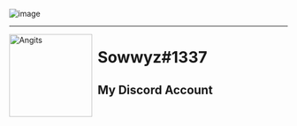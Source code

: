 ![image](https://user-images.githubusercontent.com/88189918/236024925-48fc651d-f658-4c91-a82b-c3a5f5e2f54f.png)


<hr>
<img width="150" height="150" align="left" style="float: left; margin: 0 10px 0 0;" alt="Angits" src="https://user-images.githubusercontent.com/88189918/235993380-9cae8de2-56fa-4068-9058-79d2c7712b68.png">

# Sowwyz#1337

My Discord Account
----
